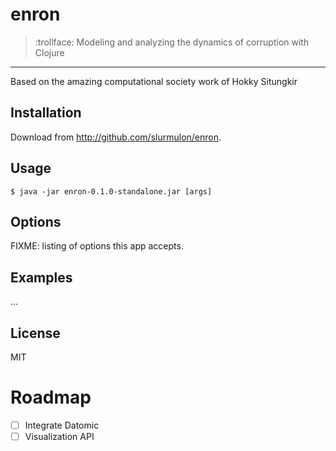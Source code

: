 # enron

> :trollface: Modeling and analyzing the dynamics of corruption with Clojure

---

Based on the amazing computational society work of Hokky Situngkir

## Installation

Download from http://github.com/slurmulon/enron.

## Usage

    $ java -jar enron-0.1.0-standalone.jar [args]

## Options

FIXME: listing of options this app accepts.

## Examples

...

## License

MIT

# Roadmap

- [ ] Integrate Datomic
- [ ] Visualization API
